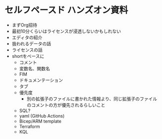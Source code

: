 # セルフペースド ハンズオン資料



- まずOrg招待
- 最初10分くらいはライセンスが浸透しないかもしれない
- エディタの紹介
- 扱われるデータの話
- ライセンスの話
- shortをベースに
  - コメント
  - 変数名、関数名
  - FIM
  - ドキュメンテーション
  - タブ
  - 優先度
    - 別の拡張子のファイルに書かれた情報より、同じ拡張子のファイルのコメントの方が優先されるらしいこと
  - SQL?
  - yaml (GitHub Actions)
  - Bicep/ARM template
  - Terraform
  - KQL
